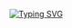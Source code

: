 <a href="https://git.io/typing-svg"><img src="https://readme-typing-svg.demolab.com?font=Black+Ops+One&size=50&pause=1000&color=1BAFBAFF&center=true&width=910&height=100&lines=THANKS FOR CHOOSING +BELTAH X-BOT;MULTI+DEVICE+WHATSAPP+BOT;CREATED+BY+BELTAH+TECH;RELEASED+03.01.2025" alt="Typing SVG" /></a>
